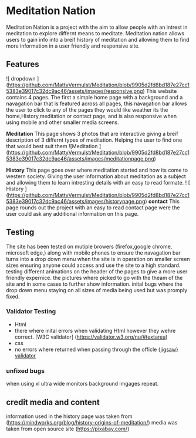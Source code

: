 # Meditation Nation

Meditation Nation is a project with the aim to allow people with an intrest in meditation to explore differnt means to meditate.
Meditation nation allows users to gain info into a breif history of meditation and allowing them to find more information in a user friendly and responsive site.

## Features

![ dropdown ] (https://github.com/MattyVermulst/Meditation/blob/9905d2fd8bd187e27cc15383e39017c32dc9ac46/assets/images/responsive.png)
This website contains 4 pages.
The first a simple home page with a background and a navagation bar that is featured across all pages, this navagation bar allows the user to click to any of the pages they would like weather its the home,History,meditation or contact page, and is also responsive when using mobile and other smaller media screens.

**Meditation**
This page shows 3 photos that are interactive giving a breif description of 3 differnt types of meditation. Helping the user to find one that would best suit them
![Meditation ] (https://github.com/MattyVermulst/Meditation/blob/9905d2fd8bd187e27cc15383e39017c32dc9ac46/assets/images/meditationpage.png)

**History**
This page goes over where meditation started and how its come to western society. Giving the user information about meditation as a subject and allowing them to learn intresting details with an easy to read formate.
! [ History ] (https://github.com/MattyVermulst/Meditation/blob/9905d2fd8bd187e27cc15383e39017c32dc9ac46/assets/images/historypage.png)
**contact**
This page rounds out the project with an easy to read contact page were the user could ask any additional information on this page.

## Testing

The site has been tested on mutiple browers (firefox,google chrome, microsoft edge,) along with mobile phones to ensure the navagation bar turns into a drop down menu when the site is in operation on smaller screen sizes ensuring anyone could access and use the site to a high standard. testing different animations on the header of the pages to give a more user friendly expernice. the pictures where picked to go with the theam of the site and in some cases to further show information. inital bugs where the drop down menu staying on all sizes of media being used but was promply fixed.

### Validator Testing

- Html
- there where inital errors when validating Html however they wehre correct. [W3C validator] (https://validator.w3.org/nu/#textarea)
- css
- no errors where returned when passing through the officle [{jigsaw} validator](https://jigsaw.w3.org/css-validator/validator#css)

### unfixed bugs
when using xl ultra wide monitors background imgages repeat.

## credit media and content
information used in the history page was taken from (https://mindworks.org/blog/history-origins-of-meditation/)
media was taken from open source site (https://pixabay.com/)
